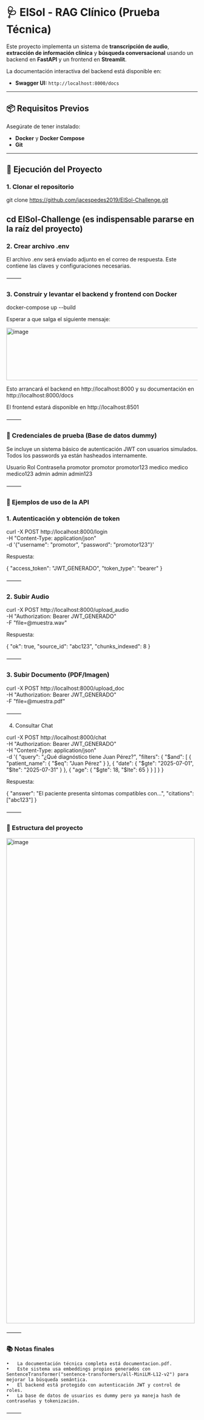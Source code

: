 # 🩺 ElSol - RAG Clínico (Prueba Técnica)

Este proyecto implementa un sistema de **transcripción de audio**, **extracción de información clínica** y **búsqueda conversacional** usando un backend en **FastAPI** y un frontend en **Streamlit**.

La documentación interactiva del backend está disponible en:
- **Swagger UI:** `http://localhost:8000/docs`

---

## 📦 Requisitos Previos

Asegúrate de tener instalado:

- **Docker** y **Docker Compose**
- **Git**

---

## 🚀 Ejecución del Proyecto

### 1. Clonar el repositorio
git clone https://github.com/jacespedes2019/ElSol-Challenge.git

## cd ElSol-Challenge (es indispensable pararse en la raíz del proyecto)

### 2. Crear archivo .env

El archivo .env será enviado adjunto en el correo de respuesta.
Este contiene las claves y configuraciones necesarias.

⸻

### 3. Construir y levantar el backend y frontend con Docker

docker-compose up --build

Esperar a que salga el siguiente mensaje: 

<img width="1180" height="138" alt="image" src="https://github.com/user-attachments/assets/dfe23a76-6847-4a81-9256-48dfc1f93452" />


Esto arrancará el backend en http://localhost:8000 y su documentación en http://localhost:8000/docs

El frontend estará disponible en http://localhost:8501

⸻

### 🔑 Credenciales de prueba (Base de datos dummy)

Se incluye un sistema básico de autenticación JWT con usuarios simulados.
Todos los passwords ya están hasheados internamente.

Usuario	Rol	Contraseña
promotor	promotor	promotor123
medico	medico	medico123
admin	admin	admin123


⸻

### 📌 Ejemplos de uso de la API

### 1. Autenticación y obtención de token

curl -X POST http://localhost:8000/login \
-H "Content-Type: application/json" \
-d '{"username": "promotor", "password": "promotor123"}'

Respuesta:

{
  "access_token": "JWT_GENERADO",
  "token_type": "bearer"
}


⸻

### 2. Subir Audio

curl -X POST http://localhost:8000/upload_audio \
-H "Authorization: Bearer JWT_GENERADO" \
-F "file=@muestra.wav"

Respuesta:

{
  "ok": true,
  "source_id": "abc123",
  "chunks_indexed": 8
}


⸻

### 3. Subir Documento (PDF/Imagen)

curl -X POST http://localhost:8000/upload_doc \
-H "Authorization: Bearer JWT_GENERADO" \
-F "file=@muestra.pdf"


⸻

4. Consultar Chat

curl -X POST http://localhost:8000/chat \
-H "Authorization: Bearer JWT_GENERADO" \
-H "Content-Type: application/json" \
-d '{
  "query": "¿Qué diagnóstico tiene Juan Pérez?",
  "filters": {
    "$and": [
      {
        "patient_name": {
          "$eq": "Juan Pérez"
        }
      },
      {
        "date": {
          "$gte": "2025-07-01",
          "$lte": "2025-07-31"
        }
      },
      {
        "age": {
          "$gte": 18,
          "$lte": 65
        }
      }
    ]
  }
}

Respuesta:

{
  "answer": "El paciente presenta síntomas compatibles con...",
  "citations": ["abc123"]
}


⸻

### 📂 Estructura del proyecto
<img width="496" height="1274" alt="image" src="https://github.com/user-attachments/assets/5e994e31-33aa-4689-ab09-7e1882171861" />

⸻

### 📚 Notas finales
	•	La documentación técnica completa está documentacion.pdf.
	•	Este sistema usa embeddings propios generados con SentenceTransformer("sentence-transformers/all-MiniLM-L12-v2") para mejorar la búsqueda semántica.
	•	El backend está protegido con autenticación JWT y control de roles.
	•	La base de datos de usuarios es dummy pero ya maneja hash de contraseñas y tokenización.

⸻
